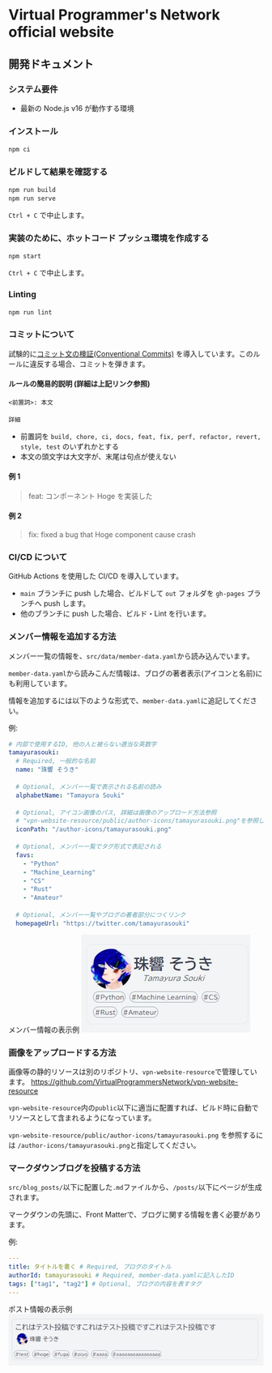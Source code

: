 # Virtual Programmer's Network official website

## 開発ドキュメント

### システム要件

- 最新の Node.js v16 が動作する環境

### インストール

```sh
npm ci
```

### ビルドして結果を確認する

```sh
npm run build
npm run serve
```

`Ctrl + C` で中止します。

### 実装のために、ホットコード プッシュ環境を作成する

```sh
npm start
```

`Ctrl + C` で中止します。

### Linting

```sh
npm run lint
```

### コミットについて

試験的に[コミット文の検証(Conventional Commits)](https://www.conventionalcommits.org/ja/v1.0.0/)
を導入しています。このルールに違反する場合、コミットを弾きます。

#### ルールの簡易的説明 (詳細は上記リンク参照)

```txt
<前置詞>: 本文

詳細
```

- 前置詞を `build, chore, ci, docs, feat, fix, perf, refactor, revert, style, test` のいずれかとする
- 本文の頭文字は大文字が、末尾は句点が使えない

#### 例 1

> feat: コンポーネント Hoge を実装した

#### 例 2

> fix: fixed a bug that Hoge component cause crash

### CI/CD について

GitHub Actions を使用した CI/CD を導入しています。

- `main` ブランチに push した場合、ビルドして `out` フォルダを `gh-pages` ブランチへ push します。
- 他のブランチに push した場合、ビルド・Lint を行います。

### メンバー情報を追加する方法

メンバー一覧の情報を、`src/data/member-data.yaml`から読み込んでいます。

`member-data.yaml`から読みこんだ情報は、ブログの著者表示(アイコンと名前)にも利用しています。

情報を追加するには以下のような形式で、`member-data.yaml`に追記してください。

例:
```yaml
# 内部で使用するID, 他の人と被らない適当な英数字
tamayurasouki:
  # Required, 一般的な名前
  name: "珠響 そうき"

  # Optional, メンバー一覧で表示される名前の読み
  alphabetName: "Tamayura Souki"

  # Optional, アイコン画像のパス, 詳細は画像のアップロード方法参照
  # "vpn-website-resource/public/author-icons/tamayurasouki.png"を参照している
  iconPath: "/author-icons/tamayurasouki.png"

  # Optional, メンバー一覧でタグ形式で表記される
  favs:
    - "Python"
    - "Machine_Learning"
    - "CS"
    - "Rust"
    - "Amateur"

  # Optional, メンバー一覧やブログの著者部分につくリンク
  homepageUrl: "https://twitter.com/tamayurasouki"
```

メンバー情報の表示例
![例](/docs/member-example.jpg)

### 画像をアップロードする方法

画像等の静的リソースは別のリポジトリ、`vpn-website-resource`で管理しています。
https://github.com/VirtualProgrammersNetwork/vpn-website-resource

`vpn-website-resource`内の`public`以下に適当に配置すれば、ビルド時に自動でリソースとして含まれるようになっています。

`vpn-website-resource/public/author-icons/tamayurasouki.png`
を参照するには
`/author-icons/tamayurasouki.png`と指定してください。

### マークダウンブログを投稿する方法

`src/blog_posts/`以下に配置した`.md`ファイルから、`/posts/`以下にページが生成されます。

マークダウンの先頭に、Front Matterで、ブログに関する情報を書く必要があります。

例:
```yaml
---
title: タイトルを書く # Required, ブログのタイトル
authorId: tamayurasouki # Required, member-data.yamlに記入したID
tags: ["tag1", "tag2"] # Optional, ブログの内容を表すタグ
---
```

ポスト情報の表示例
![例](docs/post-example.jpg)